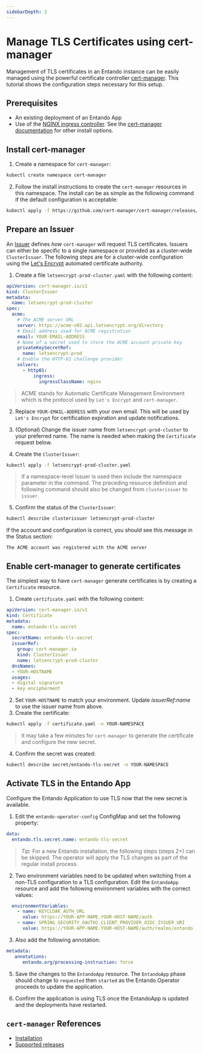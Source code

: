 ```yaml
---
sidebarDepth: 2
---
```

# Manage TLS Certificates using cert-manager
Management of TLS certificates in an Entando instance can be easily managed using the powerful certificate controller [cert-manager](https://cert-manager.io/). This tutorial shows the configuration steps necessary for this setup.

## Prerequisites
- An existing deployment of an Entando App
- Use of the [NGINX ingress controller](https://docs.nginx.com/nginx-ingress-controller/). See the  [cert-manager documentation](https://cert-manager.io/docs/installation/) for other install options.

## Install cert-manager
1. Create a namespace for `cert-manager`:
``` bash
kubectl create namespace cert-manager
```

2. Follow the install instructions to create the `cert-manager` resources in this namespace. The install can be as simple as the following command if the default configuration is acceptable: 
``` bash
kubectl apply -f https://github.com/cert-manager/cert-manager/releases/download/v1.12.0/cert-manager.yaml -n cert-manager
```

## Prepare an Issuer
An [Issuer](https://cert-manager.io/docs/concepts/issuer) defines *how* `cert-manager` will request TLS certificates. Issuers can either be specific to a single namespace or provided as a cluster-wide `ClusterIssuer`. The following steps are for a cluster-wide configuration using the [Let's Encrypt](https://letsencrypt.org/) automated certificate authority.

1. Create a file `letsencrypt-prod-cluster.yaml` with the following content:
``` yaml
apiVersion: cert-manager.io/v1
kind: ClusterIssuer
metadata:
  name: letsencrypt-prod-cluster
spec:
  acme:
    # The ACME server URL
    server: https://acme-v02.api.letsencrypt.org/directory
    # Email address used for ACME registration
    email: YOUR-EMAIL-ADDRESS
    # Name of a secret used to store the ACME account private key
    privateKeySecretRef:
      name: letsencrypt-prod
    # Enable the HTTP-01 challenge provider
    solvers:
      - http01:
          ingress:
            ingressClassName: nginx
```
> ACME stands for Automatic Certificate Management Environment which is the protocol used by `Let's Encrypt` and `cert-manager`.

2. Replace `YOUR-EMAIL-ADDRESS` with your own email. This will be used by `Let's Encrypt` for certification expiration and update notifications.

3. (Optional) Change the issuer name from `letsencrypt-prod-cluster` to your preferred name. The name is needed when making the `Certificate` request below.

4. Create the `ClusterIssuer`:
``` bash
kubectl apply -f letsencrypt-prod-cluster.yaml 
```
> If a namespace-level Issuer is used then include the namespace parameter in the command. The preceding resource definition and following command should also be changed from `clusterissuer` to `issuer`.

5. Confirm the status of the `ClusterIssuer`:
``` bash
kubectl describe clusterissuer letsencrypt-prod-cluster
```
If the account and configuration is correct, you should see this message in the Status section:
```
The ACME account was registered with the ACME server
```

## Enable cert-manager to generate certificates
The simplest way to have `cert-manager` generate certificates is by creating a `Certificate` resource.

1. Create `certificate.yaml` with the following content:
``` yaml
apiVersion: cert-manager.io/v1
kind: Certificate
metadata:
  name: entando-tls-secret
spec:
  secretName: entando-tls-secret
  issuerRef:
    group: cert-manager.io
    kind: ClusterIssuer
    name: letsencrypt-prod-cluster
  dnsNames:
  - YOUR-HOSTNAME
  usages:
  - digital signature
  - key encipherment
```

2. Set `YOUR-HOSTNAME` to match your environment. Update *issuerRef:name* to use the issuer name from above.
3. Create the certificate:
``` bash
kubectl apply -f certificate.yaml -n YOUR-NAMESPACE
```
> It may take a few minutes for `cert-manager` to generate the certificate and configure the new secret.

4.  Confirm the secret was created:
``` bash
kubectl describe secret/entando-tls-secret -n YOUR-NAMESPACE
```

## Activate TLS in the Entando App
Configure the Entando Application to use TLS now that the new secret is available.

1. Edit the `entando-operator-config` ConfigMap and set the following property:
``` yaml
data:
  entando.tls.secret.name: entando-tls-secret
```
> *Tip:* For a new Entando installation, the following steps (steps 2+) can be skipped. The operator will apply the TLS changes as part of the regular install process.

2. Two environment variables need to be updated when switching from a non-TLS configuration to a TLS configuration. Edit the `EntandoApp` resource and add the following environment variables with the correct values:
``` yaml
  environmentVariables: 
    - name: KEYCLOAK_AUTH_URL
      value: https://YOUR-APP-NAME.YOUR-HOST-NAME/auth
    - name: SPRING_SECURITY_OAUTH2_CLIENT_PROVIDER_OIDC_ISSUER_URI
      value: https://YOUR-APP-NAME.YOUR-HOST-NAME/auth/realms/entando
```

3. Also add the following annotation:
``` yaml 
metadata:
   annotations: 
      entando.org/processing-instruction: force
```   

5. Save the changes to the `EntandoApp` resource. The `EntandoApp` phase should change to `requested` then `started` as the Entando Operator proceeds to update the application.

6. Confirm the application is using TLS once the EntandoApp is updated and the deployments have restarted.


## `cert-manager` References
- [Installation](https://cert-manager.io/docs/installation/)
- [Supported releases](https://cert-manager.io/docs/installation/supported-releases/)